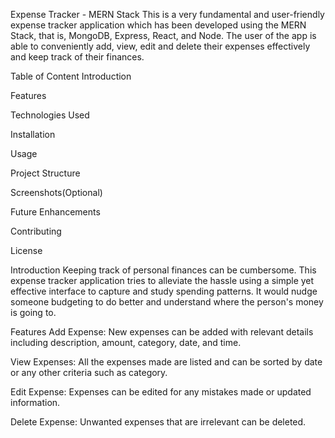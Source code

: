 Expense Tracker - MERN Stack
This is a very fundamental and user-friendly expense tracker application which has been developed using the MERN Stack, that is, MongoDB, Express, React, and Node. The user of the app is able to conveniently add, view, edit and delete their expenses effectively and keep track of their finances.

Table of Content
Introduction

Features

Technologies Used

Installation

Usage

Project Structure

Screenshots(Optional)

Future Enhancements

Contributing

License

Introduction
Keeping track of personal finances can be cumbersome. This expense tracker application tries to alleviate the hassle using a simple yet effective interface to capture and study spending patterns. It would nudge someone budgeting to do better and understand where the person's money is going to.

Features
Add Expense: New expenses can be added with relevant details including description, amount, category, date, and time.

View Expenses: All the expenses made are listed and can be sorted by date or any other criteria such as category.

Edit Expense: Expenses can be edited for any mistakes made or updated information.

Delete Expense: Unwanted expenses that are irrelevant can be deleted.
